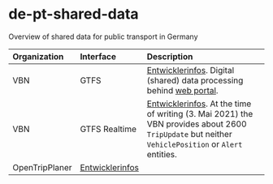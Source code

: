 # de-pt-shared-data
Overview of shared data for public transport in Germany

|Organization |Interface |Description
|:--- |:--- |:---
|VBN |GTFS |[Entwicklerinfos](https://www.vbn.de/service/entwicklerinfos/). Digital (shared) data processing behind [web portal](https://www.connect-fahrplanauskunft.de/index.php?id=opendata).
|VBN |GTFS Realtime |[Entwicklerinfos](https://www.vbn.de/service/entwicklerinfos/). At the time of writing (3. Mai 2021) the VBN provides about 2600 `TripUpdate` but neither `VehiclePosition` or `Alert` entities.
|OpenTripPlaner |[Entwicklerinfos](https://www.vbn.de/service/entwicklerinfos/)
